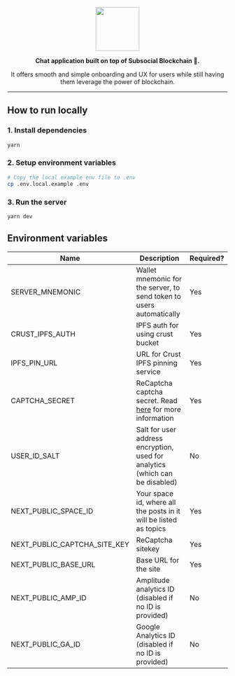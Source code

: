 <a href="https://x.grill.chat">
  <p align="center"><img height=100 src="https://raw.githubusercontent.com/dappforce/grillchat/main/src/assets/logo/logo.svg"/></p>
</a>
<p align="center">
  <strong>
    Chat application built on top of Subsocial Blockchain 🔗.
  </strong>
</p>
<p align="center">
  It offers smooth and simple onboarding and UX for users while still having them leverage the power of blockchain.
</p>

---

## How to run locally

### 1. Install dependencies

```bash
yarn
```

### 2. Setup environment variables

```bash
# Copy the local example env file to .env
cp .env.local.example .env
```

### 3. Run the server

```bash
yarn dev
```

## Environment variables

| Name                         | Description                                                                                               | Required? |
| ---------------------------- | --------------------------------------------------------------------------------------------------------- | --------- |
| SERVER_MNEMONIC              | Wallet mnemonic for the server, to send token to users automatically                                      | Yes       |
| CRUST_IPFS_AUTH              | IPFS auth for using crust bucket                                                                          | Yes       |
| IPFS_PIN_URL                 | URL for Crust IPFS pinning service                                                                        | Yes       |
| CAPTCHA_SECRET               | ReCaptcha captcha secret. Read [here](https://developers.google.com/recaptcha/intro) for more information | Yes       |
| USER_ID_SALT                 | Salt for user address encryption, used for analytics (which can be disabled)                              | No        |
| NEXT_PUBLIC_SPACE_ID         | Your space id, where all the posts in it will be listed as topics                                         | Yes       |
| NEXT_PUBLIC_CAPTCHA_SITE_KEY | ReCaptcha sitekey                                                                                         | Yes       |
| NEXT_PUBLIC_BASE_URL         | Base URL for the site                                                                                     | Yes       |
| NEXT_PUBLIC_AMP_ID           | Amplitude analytics ID (disabled if no ID is provided)                                                    | No        |
| NEXT_PUBLIC_GA_ID            | Google Analytics ID (disabled if no ID is provided)                                                       | No        |
